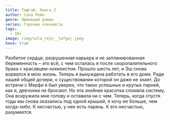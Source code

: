 ```yaml
---
title: Тафгай. Книга 2
author: Сола Рейн
genre: Любовный роман
series: Горячие хоккеисты
tags:
  - 18+
image: /img/sola_rejn__tafgaj.jpeg
have: true
---
```

Разбитое сердце, разрушенная карьера и не запланированная беременность – это всё, с чем осталась я после скоропалительного брака с красавцем-хоккеистом. Прошло шесть лет, и Эш снова ворвался в мою жизнь. Теперь я вынуждена работать в его доме. Ради нашей общей дочери, о существовании которой он даже не знает. До встречи с Мерфи я был уверен, что таких успешных и крутых парней, как я, девчонки не бросают. Но эта знойная красотка сломала систему. Она вскружила мне голову и оставила ни с чем. Теперь, когда спустя годы мы снова оказались под одной крышей, я хочу ее больше, чем когда-либо. К несчастью, у нее есть парень. К его несчастью, разумеется.